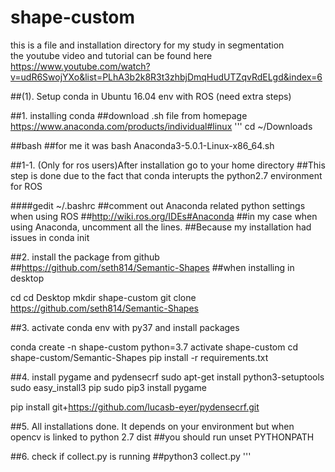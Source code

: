 # shape-custom

this is a file and installation directory for my study in segmentation  
the youtube video and tutorial can be found here  
https://www.youtube.com/watch?v=udR6SwojYXo&list=PLhA3b2k8R3t3zhbjDmqHudUTZqvRdELgd&index=6


##(1). Setup conda in Ubuntu 16.04 env with ROS (need extra steps)

##1. installing conda
##download .sh file from homepage  
https://www.anaconda.com/products/individual#linux
'''
cd ~/Downloads  

##bash <filename of the downloaded source>
##for me it was 
bash Anaconda3-5.0.1-Linux-x86_64.sh

##1-1. (Only for ros users)After installation go to your home directory
##This step is done due to the fact that conda interupts the python2.7 environment for ROS

####gedit ~/.bashrc
##comment out Anaconda related python settings when using ROS
##http://wiki.ros.org/IDEs#Anaconda
##in my case when using Anaconda, uncomment all the lines. 
##Because my installation had issues in conda init

##2. install the package from github
##https://github.com/seth814/Semantic-Shapes
##when installing in desktop

cd
cd Desktop
mkdir shape-custom
git clone https://github.com/seth814/Semantic-Shapes

##3. activate conda env with py37 and install packages

conda create -n shape-custom python=3.7
activate shape-custom
cd shape-custom/Semantic-Shapes
pip install -r requirements.txt

##4. install pygame and pydensecrf
sudo apt-get install python3-setuptools
sudo easy_install3 pip
sudo pip3 install pygame

pip install git+https://github.com/lucasb-eyer/pydensecrf.git

##5. All installations done. It depends on your environment but when opencv is linked to python 2.7 dist
##you should run 
unset PYTHONPATH

##6. check if collect.py is running
##python3 collect.py
'''


